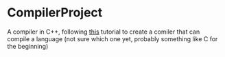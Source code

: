 # CompilerProject
A compiler in C++, following [this](https://norasandler.com/2017/11/29/Write-a-Compiler.html) tutorial to create a comiler that can compile a language (not sure which one yet, probably something like C for the beginning)
